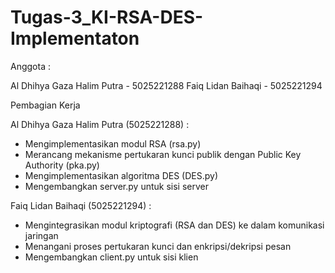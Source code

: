 # Tugas-3_KI-RSA-DES-Implementaton

Anggota :

Al Dhihya Gaza Halim Putra - 5025221288
Faiq Lidan Baihaqi - 5025221294

Pembagian Kerja

Al Dhihya Gaza Halim Putra (5025221288) :
- Mengimplementasikan modul RSA (rsa.py)
- Merancang mekanisme pertukaran kunci publik dengan Public Key Authority (pka.py)
- Mengimplementasikan algoritma DES (DES.py)
- Mengembangkan server.py untuk sisi server

Faiq Lidan Baihaqi (5025221294) :
- Mengintegrasikan modul kriptografi (RSA dan DES) ke dalam komunikasi jaringan
- Menangani proses pertukaran kunci dan enkripsi/dekripsi pesan
- Mengembangkan client.py untuk sisi klien
